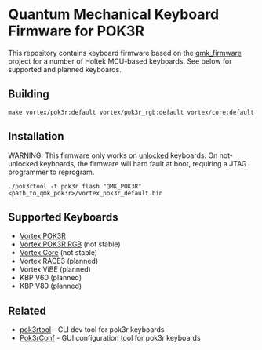 # Quantum Mechanical Keyboard Firmware for POK3R

This repository contains keyboard firmware based on the [qmk\_firmware](http://github.com/qmk/qmk_firmware) project for a number of Holtek MCU-based keyboards. See below for supported and planned keyboards.

## Building

    make vortex/pok3r:default vortex/pok3r_rgb:default vortex/core:default

## Installation

WARNING: This firmware only works on [unlocked](https://github.com/pok3r-custom/pok3r_re_firmware/wiki/HT32-Unlocking) keyboards.
On not-unlocked keyboards, the firmware will hard fault at boot, requiring a JTAG programmer to reprogram.

    ./pok3rtool -t pok3r flash "QMK_POK3R" <path_to_qmk_pok3r>/vortex_pok3r_default.bin

## Supported Keyboards

* [Vortex POK3R](/keyboards/vortex/pok3r/)
* [Vortex POK3R RGB](/keyboards/vortex/pok3r_rgb/) (not stable)
* [Vortex Core](/keyboards/vortex/core/) (not stable)
* Vortex RACE3 (planned)
* Vortex ViBE (planned)
* KBP V60 (planned)
* KBP V80 (planned)

## Related

* [pok3rtool](https://github.com/pok3r-custom/pok3rtool) - CLI dev tool for pok3r keyboards
* [Pok3rConf](https://github.com/pok3r-custom/Pok3rConf) - GUI configuration tool for pok3r keyboards
